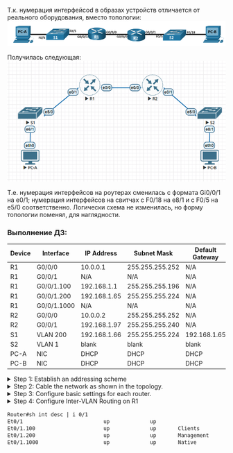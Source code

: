 Т.к. нумерация интерфейсоd в образах устройств отличается от реального оборудования, вместо топологии:
![](https://github.com/Etherne1/otus_network_engineer/blob/main/Lab03/Pasted%20image%2020241020151723.png?raw=true)  


Получилась следующая:  
![](https://github.com/Etherne1/otus_network_engineer/blob/main/Lab03/Pasted%20image%2020241020152404.png?raw=true)

Т.е. нумерация интерфейсов на роутерах сменилась с формата Gi0/0/1 на e0/1; нумерация интерфейсов на свитчах с F0/18 на e8/1 и с F0/5 на e5/0 соответственно.
Логически схема не изменилась, но форму топологии поменял, для наглядности.

### Выполнение ДЗ:


|Device|Interface|IP Address|Subnet Mask|Default Gateway|
|---|---|---|---|---|
|R1|G0/0/0|10.0.0.1|255.255.255.252|N/A|
|R1|G0/0/1|N/A|N/A|N/A|
|R1|G0/0/1.100|192.168.1.1|255.255.255.196|N/A|
|R1|G0/0/1.200|192.168.1.65|255.255.255.224|N/A|
|R1|G0/0/1.1000|N/A|N/A|N/A|
|R2|G0/0/0|10.0.0.2|255.255.255.252|N/A|
|R2|G0/0/1|192.168.1.97|255.255.255.240|N/A|
|S1|VLAN 200|192.168.1.66|255.255.255.224|192.168.1.65|
|S2|VLAN 1|blank|blank|blank|
|PC-A|NIC|DHCP|DHCP|DHCP|
|PC-B|NIC|DHCP|DHCP|DHCP|



<details>
  <summary> Step 1: Establish an addressing scheme</summary>
 Subnet the network 192.168.1.0/24 to meet the following requirements: 

a. One subnet, “Subnet A”, supporting 58 hosts (the client VLAN at R1).
Subnet A: 
```
192.168.1.0/26
```

Record the first IP address in the Addressing Table for R1 G0/0/1.100.

b. One subnet, “Subnet B”, supporting 28 hosts (the management VLAN at R1).
Subnet B: 
```
192.168.1.64/27
```

Record the first IP address in the Addressing Table for R1 G0/0/1.200. Record the second IP address in the Address Table for S1 VLAN 200 and enter the associated default gateway.

c. One subnet, “Subnet C”, supporting 12 hosts (the client network at R2).
Subnet C: 
```
192.168.1.96/28
```

Record the first IP address in the Addressing Table for R2 G0/0/1.
  
</details>


<details>
  <summary> Step 2: Cable the network as shown in the topology.</summary>
  Done.
 </details>
 
<details>
 <summary> Step 3: Configure basic settings for each router.</summary>


```
ena
clock set 14:40:00 20 october 2024
conf t
no ip domain-lookup
banner motd "unauthorized access is prohibited"
line vty 0 4
 login local
 password cisco
 line con 0 
 password cisco
 logging syn
enable secret cisco
service password-encryption
end
wr
```

</details>

<details>
  <summary> Step 4:  Configure Inter-VLAN Routing on R1</summary>
  
a. Activate interface G0/0/1 on the router.

```
Router(config)#int eth 0/1
Router(config-if)#no sh
Router(config-if)#
*Oct 20 16:21:22.079: %LINK-3-UPDOWN: Interface Ethernet0/0, changed state to up
*Oct 20 16:21:23.081: %LINEPROTO-5-UPDOWN: Line protocol on Interface Ethernet0/0, changed state to up
```


b. Configure sub-interfaces for each VLAN as required by the IP addressing table. All sub-interfaces use 802.1Q encapsulation and are assigned the first usable address from the IP address pool you have calculated. Ensure the sub-interface for the native VLAN does not have an IP address assigned. Include a description for each sub-interface.
```
int et0/1.100
enc dot 100
desc Clients
ip add 192.168.1.1 255.255.255.196
int et0/1.200
enc dot 200
desc Management
ip add 192.168.1.65 255.255.255.224
int et0/1.1000    
enc dot 1000
desc Native
```
c. Verify the sub-interfaces are operational.
  </details>
  
```
Router#sh int desc | i 0/1
Et0/1                          up             up
Et0/1.100                      up             up       Clients
Et0/1.200                      up             up       Management
Et0/1.1000                     up             up       Native
```